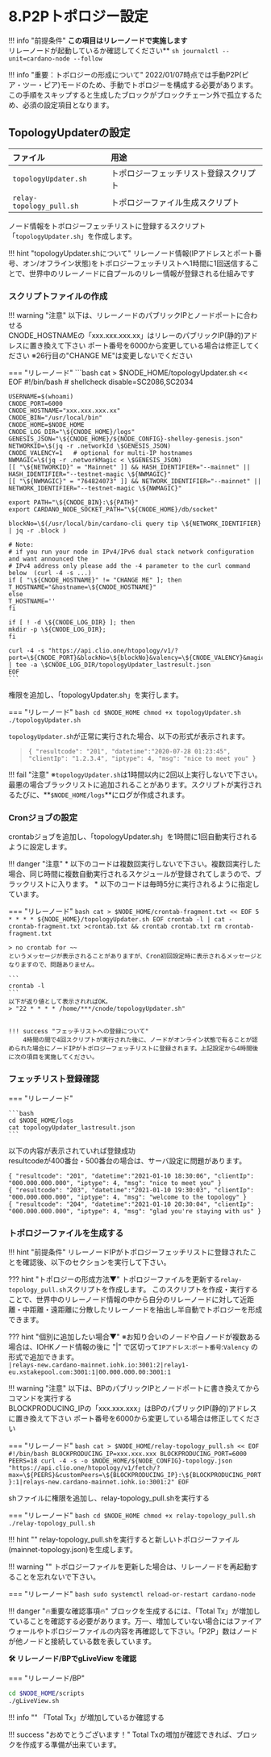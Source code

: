 # **8.P2Pトポロジー設定**

!!! info "前提条件"
    **この項目はリレーノードで実施します**  
    リレーノードが起動しているか確認してください** 
    ```sh
    journalctl --unit=cardano-node --follow
    ```

!!! info "重要：トポロジーの形成について"
    2022/01/07時点では手動P2P\(ピア・ツー・ピア\)モードのため、手動でトポロジーを構成する必要があります。この手順をスキップすると生成したブロックがブロックチェーン外で孤立するため、必須の設定項目となります。


## TopologyUpdaterの設定

| ファイル      | 用途                          |
| :---------- | :----------------------------------- |
| `topologyUpdater.sh`       | トポロジーフェッチリスト登録スクリプト  |
| `relay-topology_pull.sh`       | トポロジーファイル生成スクリプト |

ノード情報をトポロジーフェッチリストに登録するスクリプト「`topologyUpdater.sh`」を作成します。

!!! hint "topologyUpdater.shについて"
    リレーノード情報(IPアドレスとポート番号、オン/オフライン状態)をトポロジーフェッチリストへ1時間に1回送信することで、世界中のリレーノードに自プールのリレー情報が登録される仕組みです


  
### スクリプトファイルの作成 
  
!!! warning "注意"
    以下は、リレーノードのパブリックIPとノードポートに合わせる  
    CNODE_HOSTNAMEの「xxx.xxx.xxx.xx」はリレーのパブリックIP(静的)アドレスに置き換えて下さい
    ポート番号を6000から変更している場合は修正してください
    ※26行目の"CHANGE ME"は変更しないでください
    
=== "リレーノード"
    ```bash
    cat > $NODE_HOME/topologyUpdater.sh << EOF
    #!/bin/bash
    # shellcheck disable=SC2086,SC2034
    
    USERNAME=$(whoami)
    CNODE_PORT=6000
    CNODE_HOSTNAME="xxx.xxx.xxx.xx"
    CNODE_BIN="/usr/local/bin"
    CNODE_HOME=$NODE_HOME
    CNODE_LOG_DIR="\${CNODE_HOME}/logs"
    GENESIS_JSON="\${CNODE_HOME}/${NODE_CONFIG}-shelley-genesis.json"
    NETWORKID=\$(jq -r .networkId \$GENESIS_JSON)
    CNODE_VALENCY=1   # optional for multi-IP hostnames
    NWMAGIC=\$(jq -r .networkMagic < \$GENESIS_JSON)
    [[ "\${NETWORKID}" = "Mainnet" ]] && HASH_IDENTIFIER="--mainnet" || HASH_IDENTIFIER="--testnet-magic \${NWMAGIC}"
    [[ "\${NWMAGIC}" = "764824073" ]] && NETWORK_IDENTIFIER="--mainnet" || NETWORK_IDENTIFIER="--testnet-magic \${NWMAGIC}"
    
    export PATH="\${CNODE_BIN}:\${PATH}"
    export CARDANO_NODE_SOCKET_PATH="\${CNODE_HOME}/db/socket"
    
    blockNo=\$(/usr/local/bin/cardano-cli query tip \${NETWORK_IDENTIFIER} | jq -r .block )
    
    # Note:
    # if you run your node in IPv4/IPv6 dual stack network configuration and want announced the
    # IPv4 address only please add the -4 parameter to the curl command below  (curl -4 -s ...)
    if [ "\${CNODE_HOSTNAME}" != "CHANGE ME" ]; then
    T_HOSTNAME="&hostname=\${CNODE_HOSTNAME}"
    else
    T_HOSTNAME=''
    fi

    if [ ! -d \${CNODE_LOG_DIR} ]; then
    mkdir -p \${CNODE_LOG_DIR};
    fi
    
    curl -4 -s "https://api.clio.one/htopology/v1/?port=\${CNODE_PORT}&blockNo=\${blockNo}&valency=\${CNODE_VALENCY}&magic=\${NWMAGIC}\${T_HOSTNAME}" | tee -a \$CNODE_LOG_DIR/topologyUpdater_lastresult.json
    EOF
    ```

権限を追加し、「topologyUpdater.sh」を実行します。

=== "リレーノード"
    ```bash
    cd $NODE_HOME
    chmod +x topologyUpdater.sh
    ./topologyUpdater.sh
    ```

`topologyUpdater.sh`が正常に実行された場合、以下の形式が表示されます。

> `{ "resultcode": "201", "datetime":"2020-07-28 01:23:45", "clientIp": "1.2.3.4", "iptype": 4, "msg": "nice to meet you" }`

!!! fail "注意"
    ※`topologyUpdater.sh`は1時間以内に2回以上実行しないで下さい。最悪の場合ブラックリストに追加されることがあります。スクリプトが実行されるたびに、**`$NODE_HOME/logs`**にログが作成されます。 


### Cronジョブの設定

crontabジョブを追加し、「topologyUpdater.sh」を1時間に1回自動実行されるように設定します。
    

!!! danger "注意"
    * 以下のコードは複数回実行しないで下さい。複数回実行した場合、同じ時間に複数自動実行されるスケジュールが登録されてしまうので、ブラックリストに入ります。
    * 以下のコードは毎時5分に実行されるように指定しています。
    　

=== "リレーノード"
    ```bash
    cat > $NODE_HOME/crontab-fragment.txt << EOF
    5 * * * * ${NODE_HOME}/topologyUpdater.sh
    EOF
    crontab -l | cat - crontab-fragment.txt >crontab.txt && crontab crontab.txt
    rm crontab-fragment.txt
    ```

    > no crontab for ~~
    というメッセージが表示されることがありますが、Cron初回設定時に表示されるメッセージとなりますので、問題ありません。

    ```
    crontab -l
    ```
    以下が返り値として表示されればOK。
    > "22 * * * * /home/***/cnode/topologyUpdater.sh"


    !!! success "フェッチリストへの登録について"
        4時間の間で4回スクリプトが実行された後に、ノードがオンライン状態で有ることが認められた場合にノードIPがトポロジーフェッチリストに登録されます。上記設定から4時間後に次の項目を実施してください。



### フェッチリスト登録確認
=== "リレーノード"

    ```bash
    cd $NODE_HOME/logs
    cat topologyUpdater_lastresult.json
    ```

以下の内容が表示されていれば登録成功  
resultcodeが400番台・500番台の場合は、サーバ設定に問題があります。
```
{ "resultcode": "201", "datetime":"2021-01-10 18:30:06", "clientIp": "000.000.000.000", "iptype": 4, "msg": "nice to meet you" }
{ "resultcode": "203", "datetime":"2021-01-10 19:30:03", "clientIp": "000.000.000.000", "iptype": 4, "msg": "welcome to the topology" }
{ "resultcode": "204", "datetime":"2021-01-10 20:30:04", "clientIp": "000.000.000.000", "iptype": 4, "msg": "glad you're staying with us" }
```


### トポロジーファイルを生成する

!!! hint "前提条件"
    リレーノードIPがトポロジーフェッチリストに登録されたことを確認後、以下のセクションを実行して下さい。

??? hint "トポロジーの形成方法▼"
    トポロジーファイルを更新する`relay-topology_pull.sh`スクリプトを作成します。 
    このスクリプトを作成・実行することで、世界中のリレーノード情報の中から自分のリレーノードに対して近距離・中距離・遠距離に分散したリレーノードを抽出し半自動でトポロジーを形成できます。 
  
??? hint  "個別に追加したい場合▼"
    ※お知り合いのノードや自ノードが複数ある場合は、IOHKノード情報の後に "|" で区切って`IPアドレス`:`ポート番号`:`Valency` の形式で追加できます。  
    ```
    |relays-new.cardano-mainnet.iohk.io:3001:2|relay1-eu.xstakepool.com:3001:1|00.000.000.00:3001:1
    ```

!!! warning "注意"
    以下は、BPのパブリックIPとノードポートに書き換えてからコマンドを実行する  
    BLOCKPRODUCING_IPの「xxx.xxx.xxx」はBPのパブリックIP(静的)アドレスに置き換えて下さい
    ポート番号を6000から変更している場合は修正してください

=== "リレーノード"
    ```bash
    cat > $NODE_HOME/relay-topology_pull.sh << EOF
    #!/bin/bash
    BLOCKPRODUCING_IP=xxx.xxx.xxx
    BLOCKPRODUCING_PORT=6000
    PEERS=18
    curl -4 -s -o $NODE_HOME/${NODE_CONFIG}-topology.json "https://api.clio.one/htopology/v1/fetch/?max=\${PEERS}&customPeers=\${BLOCKPRODUCING_IP}:\${BLOCKPRODUCING_PORT}:1|relays-new.cardano-mainnet.iohk.io:3001:2"
    EOF
    ```

shファイルに権限を追加し、relay-topology_pull.shを実行する

=== "リレーノード"
    ```bash
    cd $NODE_HOME
    chmod +x relay-topology_pull.sh
    ./relay-topology_pull.sh
    ```

!!! hint ""
    relay-topology_pull.shを実行すると新しいトポロジーファイル\(mainnet-topology.json\)を生成します。

!!! warning ""
    トポロジーファイルを更新した場合は、リレーノードを再起動することを忘れないで下さい。

=== "リレーノード"
    ```bash
    sudo systemctl reload-or-restart cardano-node
    ```


!!! danger "🔥重要な確認事項🔥"
    ブロックを生成するには、「Total Tx」が増加していることを確認する必要があります。万一、増加していない場合にはファイアウォールやトポロジーファイルの内容を再確認して下さい。「P2P」数はノードが他ノードと接続している数を表しています。


**🛠 リレーノード/BPでgLiveView を確認**

=== "リレーノード/BP"
```bash
cd $NODE_HOME/scripts
./gLiveView.sh
```

!!! info ""
    「Total Tx」が増加しているか確認する


!!! success "おめでとうございます！"
    Total Txの増加が確認できれば、ブロックを作成する準備が出来ています。

